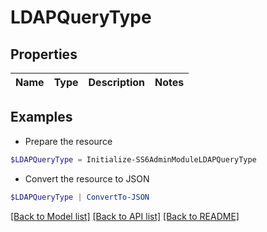 # LDAPQueryType
## Properties

Name | Type | Description | Notes
------------ | ------------- | ------------- | -------------

## Examples

- Prepare the resource
```powershell
$LDAPQueryType = Initialize-SS6AdminModuleLDAPQueryType 
```

- Convert the resource to JSON
```powershell
$LDAPQueryType | ConvertTo-JSON
```

[[Back to Model list]](../README.md#documentation-for-models) [[Back to API list]](../README.md#documentation-for-api-endpoints) [[Back to README]](../README.md)


